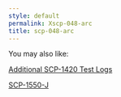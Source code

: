 ```yaml
---
style: default
permalink: Xscp-048-arc
title: scp-048-arc
---
```

You may also like:

[Additional SCP-1420 Test Logs](http://scp-wiki.net/additional-scp-1420-test-logs-can-be-found-here)

[SCP-1550-J](http://scp-wiki.net/scp-1550-j)
